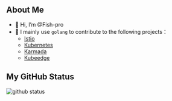 ## About Me
- 👋 Hi, I’m @Fish-pro
- 👀 I mainly use `golang` to contribute to the following projects：
  + [Istio](https://github.com/istio/istio)
  + [Kubernetes](https://github.com/kubernetes/kubernetes)
  + [Karmada](https://github.com/karmada-io/karmada)
  + [Kubeedge](https://github.com/kubeedge/kubeedge)

## My GitHub Status

<img src="https://github-readme-stats-1.yihong0618.vercel.app/api?username=Fish-pro&show_icons=true&&&hide_title=true&count_private=false&theme=dark" alt="github status" />
